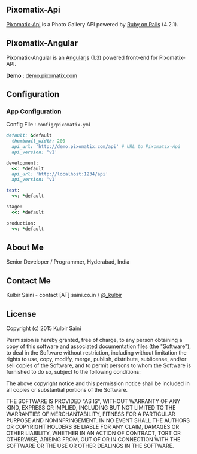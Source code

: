 ## Pixomatix-Api

[Pixomatix-Api](https://github.com/kulbirsaini/pixomatix-api) is a Photo Gallery API powered by [Ruby on Rails](http://rubyonrails.org/) (4.2.1).

## Pixomatix-Angular

Pixomatix-Angular is an [Angularjs](https://angularjs.org/) (1.3) powered front-end for Pixomatix-API.

**Demo** : [demo.pixomatix.com](http://demo.pixomatix.com/)

## Configuration

### App Configuration

Config File : `config/pixomatix.yml`

```ruby
default: &default
  thumbnail_width: 200
  api_url: 'http://demo.pixomatix.com/api' # URL to Pixomatix-Api
  api_version: 'v1'

development:
  <<: *default
  api_url: 'http://localhost:1234/api'
  api_version: 'v1'

test:
  <<: *default

stage:
  <<: *default

production:
  <<: *default
```

## About Me
Senior Developer / Programmer,
Hyderabad, India

## Contact Me
Kulbir Saini - contact [AT] saini.co.in / [@_kulbir](https://twitter.com/_kulbir)

## License
Copyright (c) 2015 Kulbir Saini

Permission is hereby granted, free of charge, to any person obtaining a copy of this software and associated documentation files (the "Software"), to deal in the Software without restriction, including without limitation the rights to use, copy, modify, merge, publish, distribute, sublicense, and/or sell copies of the Software, and to permit persons to whom the Software is furnished to do so, subject to the following conditions:

The above copyright notice and this permission notice shall be included in all copies or substantial portions of the Software.

THE SOFTWARE IS PROVIDED "AS IS", WITHOUT WARRANTY OF ANY KIND, EXPRESS OR IMPLIED, INCLUDING BUT NOT LIMITED TO THE WARRANTIES OF MERCHANTABILITY, FITNESS FOR A PARTICULAR PURPOSE AND NONINFRINGEMENT. IN NO EVENT SHALL THE AUTHORS OR COPYRIGHT HOLDERS BE LIABLE FOR ANY CLAIM, DAMAGES OR OTHER LIABILITY, WHETHER IN AN ACTION OF CONTRACT, TORT OR OTHERWISE, ARISING FROM, OUT OF OR IN CONNECTION WITH THE SOFTWARE OR THE USE OR OTHER DEALINGS IN THE SOFTWARE.
